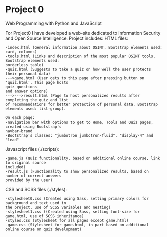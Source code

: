 # Project 0

Web Programming with Python and JavaScript

For Project0 I have developed a web-site dedicated to Information Security and Open Source Intelligence. 
Project includes:
HTML files:

	-index.html (General information about OSINT. Bootstrap elements used: card, columns)
	-tools.html (Links and description of the most popular OSINT tools. Bootstrap elements used: 
	borderless table)
	-quiz.html (Suggests to take a quiz on how well the user protects their personal data)
	--->game.html (User gets to this page after pressing button on 'quiz.html'. This page hosts 
	quiz questions 
	and answer options)
	--->--->result.html (Page to host personalized results after completing the quiz and list 
	of recommendations for better protection of personal data. Bootstrap elements used: list-group).
	
	On each page:
	-navigation bar with options to get to Home, Tools and Quiz pages, created using Bootstrap's 
	navbar-brand
	-Bootstrap's classes: "jumbotron jumbotron-fluid", "display-4" and "lead"

Javascript files (./scripts):

	-game.js (Quiz functionality, based on additional online course, link to original source  
	included)
	-result.js (Functionality to show personalized results, based on number of correct answers 
	provided by the user)

CSS and SCSS files (./styles):
	
	-stylesheet0.css (Created using Sass, setting primary colors for background and text used in 
	the project, use of SCSS variables and nesting)
	-stylesheet1.css ((Created using Sass, setting font-size for game.html, use of SCSS inheritance)
	-styles.css (Stylesheet for all pages except game.html)
	-game.css (Stylesheet for game.html, in part based on additional online course on quiz development)
